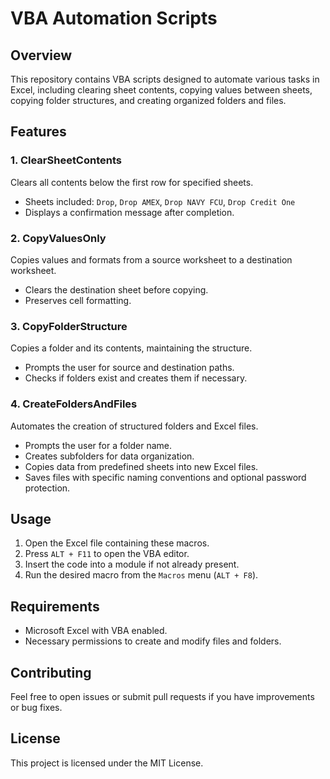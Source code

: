 # VBA Automation Scripts

## Overview
This repository contains VBA scripts designed to automate various tasks in Excel, including clearing sheet contents, copying values between sheets, copying folder structures, and creating organized folders and files.

## Features
### 1. ClearSheetContents
Clears all contents below the first row for specified sheets.
- Sheets included: `Drop`, `Drop AMEX`, `Drop NAVY FCU`, `Drop Credit One`
- Displays a confirmation message after completion.

### 2. CopyValuesOnly
Copies values and formats from a source worksheet to a destination worksheet.
- Clears the destination sheet before copying.
- Preserves cell formatting.

### 3. CopyFolderStructure
Copies a folder and its contents, maintaining the structure.
- Prompts the user for source and destination paths.
- Checks if folders exist and creates them if necessary.

### 4. CreateFoldersAndFiles
Automates the creation of structured folders and Excel files.
- Prompts the user for a folder name.
- Creates subfolders for data organization.
- Copies data from predefined sheets into new Excel files.
- Saves files with specific naming conventions and optional password protection.

## Usage
1. Open the Excel file containing these macros.
2. Press `ALT + F11` to open the VBA editor.
3. Insert the code into a module if not already present.
4. Run the desired macro from the `Macros` menu (`ALT + F8`).

## Requirements
- Microsoft Excel with VBA enabled.
- Necessary permissions to create and modify files and folders.

## Contributing
Feel free to open issues or submit pull requests if you have improvements or bug fixes.

## License
This project is licensed under the MIT License.

